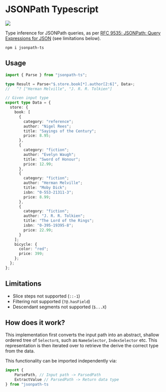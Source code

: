 # JSONPath Typescript

![](https://img.shields.io/npm/v/jsonpath-ts)

Type inference for JSONPath queries, as per [RFC 9535: JSONPath: Query Expressions for JSON](https://www.rfc-editor.org/rfc/rfc9535.txt) (see limitations below).

```
npm i jsonpath-ts
```

## Usage

```ts
import { Parse } from "jsonpath-ts";

type Result = Parse<"$.store.book[*].author[2:6]", Data>;
//	 ^? ["Herman Melville", "J. R. R. Tolkien"]

// Given input type
export type Data = {
  store: {
    book: [
      {
        category: "reference";
        author: "Nigel Rees";
        title: "Sayings of the Century";
        price: 8.95;
      },
      {
        category: "fiction";
        author: "Evelyn Waugh";
        title: "Sword of Honour";
        price: 12.99;
      },
      {
        category: "fiction";
        author: "Herman Melville";
        title: "Moby Dick";
        isbn: "0-553-21311-3";
        price: 8.99;
      },
      {
        category: "fiction";
        author: "J. R. R. Tolkien";
        title: "The Lord of the Rings";
        isbn: "0-395-19395-8";
        price: 22.99;
      }
    ];
    bicycle: {
      color: "red";
      price: 399;
    };
  };
};
```

## Limitations

- Slice steps not supported (`::-1`)
- Filtering not supported (`?@.hasField`)
- Descendant segments not supported (`$...X`)

## How does it work?

This implementation first converts the input path into an abstract, shallow ordered tree of `Selector`s, such as `NameSelector`, `IndexSelector` etc. This representation is then iterated over to retrieve the derive the correct type from the data.

This functionality can be imported independently via:

```ts
import {
	ParsePath, // Input path -> ParsedPath
	ExtractValue // ParsedPath -> Return data type
} from "jsonpath-ts
```
